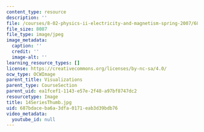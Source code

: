 ```yaml
---
content_type: resource
description: ''
file: /courses/8-02-physics-ii-electricity-and-magnetism-spring-2007/687bdaceba6a3dfa0171eab3d39bdb76_14SeriesThumb.jpg
file_size: 8087
file_type: image/jpeg
image_metadata:
  caption: ''
  credit: ''
  image-alt: ''
learning_resource_types: []
license: https://creativecommons.org/licenses/by-nc-sa/4.0/
ocw_type: OCWImage
parent_title: Visualizations
parent_type: CourseSection
parent_uid: ea1fcef1-1143-e57e-2f48-a97bf8747dc2
resourcetype: Image
title: 14SeriesThumb.jpg
uid: 687bdace-ba6a-3dfa-0171-eab3d39bdb76
video_metadata:
  youtube_id: null
---
```

